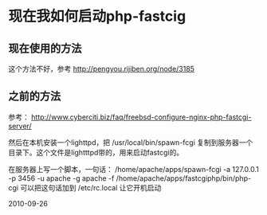 # 现在我如何启动php-fastcig


## 现在使用的方法
这个方法不好，参考 http://pengyou.rijiben.org/node/3185

## 之前的方法
参考： http://www.cyberciti.biz/faq/freebsd-configure-nginx-php-fastcgi-server/

然后在本机安装一个lighttpd，把 /usr/local/bin/spawn-fcgi 复制到服务器一个目录下。这个文件是lightttpd带的，用来启动fastcgi的。

在服务器上写一个脚本，一句话： /home/apache/apps/spawn-fcgi -a 127.0.0.1 -p 3456 -u apache -g apache -f /home/apache/apps/fastcgiphp/bin/php-cgi  可以把这句话加到 /etc/rc.local 让它开机启动




2010-09-26